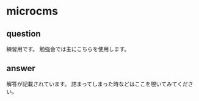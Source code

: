 # microcms

## question

練習用です。
勉強会では主にこちらを使用します。

## answer

解答が記載されています。
詰まってしまった時などはここを覗いてみてください。
